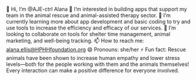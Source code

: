 👋 Hi, I’m @AJE-ctrl Alana
👀 I’m interested in building apps that support my team in the animal rescue and animal-assisted therapy sector.
🌱 I’m currently learning more about app development and basic coding to try and use tools to increase the efficiency and efficacy of our services.
💞️ I’m looking to collaborate on tools for shelter time management, animal marketing, and well-being tracking.
📫 How to reach me: alana.ellis@HPHHfoundation.org
😄 Pronouns: she/her
⚡ Fun fact: Rescue animals have been shown to increase human empathy and lower stress levels—both for the people working with them and the animals themselves! 
Every interaction can make a positive difference for everyone involved.
<!--- AJE-ctrl/AJE-ctrl is a ✨ special ✨ repository because its `README.md` (this file) appears on your GitHub profile. You can click the Preview link to take a look at your changes. --->
